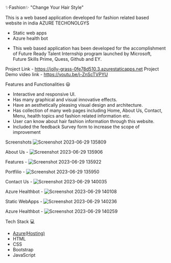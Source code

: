 
 ✨Fashion✨
"Change Your Hair Style"

This is a web based application developed for fashion related based website in india
AZURE TECHONOLGYS 
- Static web apps
- Azure health bot
  
* This web based application has been developed for the accomplishment of Future Ready Talent Internship program launched by Microsoft, Future Skills Prime, Quess, Github and EY.

Project Link - https://jolly-grass-0fe78d510.3.azurestaticapps.net
Project Demo video link - https://youtu.be/j-ZnScTVPYU

 Features and Functionalities 😃

- Interactive and responsive UI.
- Has many graphical and visual innovative effects.
- Have an aesthetically pleasing visual design and architecture.
- Has collection of many web pages including Home, About Us, Contact, Menu, health topics and fashion related information etc.
- User can know about hair fashion information through this website.
- Included the feedback Survey form to increase the scope of improvement 

 Screenshots
![Screenshot 2023-06-29 135809](https://github.com/yaswanth3125/frtpro3/assets/124771390/21fb9165-af24-41e7-90be-aaca3ce2b6a4)




   

 About Us -
![Screenshot 2023-06-29 135906](https://github.com/yaswanth3125/frtpro3/assets/124771390/d4033c5c-e030-4702-9de4-f3447dc122c2)






  Features -
![Screenshot 2023-06-29 135922](https://github.com/yaswanth3125/frtpro3/assets/124771390/06aef946-155a-4db7-8ea4-e8af22fc89e4)





Portfilio -
![Screenshot 2023-06-29 135950](https://github.com/yaswanth3125/frtpro3/assets/124771390/be8dfa7f-48ee-43f0-b647-5f38d726fab5)




Contact Us - 
![Screenshot 2023-06-29 140035](https://github.com/yaswanth3125/frtpro3/assets/124771390/0c9d2d94-5931-4ca1-ad31-36f27db6c78b)




Azure Healthbot - 
![Screenshot 2023-06-29 140108](https://github.com/yaswanth3125/frtpro3/assets/124771390/ca89f450-181c-43f7-890a-434e721345b9)




Static WebApps - 
![Screenshot 2023-06-29 140236](https://github.com/yaswanth3125/frtpro3/assets/124771390/123e1e35-e472-4241-b520-d0879c5b96bb)




Azure Healthbot - 
![Screenshot 2023-06-29 140259](https://github.com/yaswanth3125/frtpro3/assets/124771390/5214ff81-f9ac-469e-add7-d951475ffe92)



 Tech Stack 💻

- [Azure(Hosting)](https://azure.microsoft.com/en-in/features/azure-portal/)
- HTML
- CSS
- Bootstrap
- JavaScript
